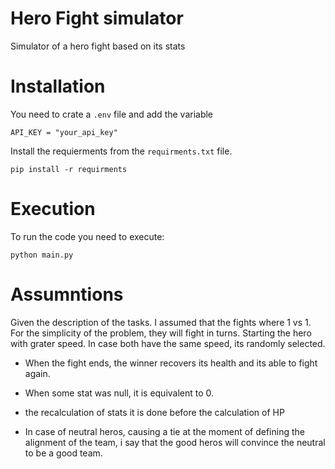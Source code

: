 # Hero Fight simulator
Simulator of a hero fight based on its stats
# Installation

You need to crate a ```.env``` file and add the variable 

``` API_KEY = "your_api_key" ```

Install the requierments from the ```requirments.txt``` file.
``` 
pip install -r requirments
``` 

# Execution

To run the code you need to execute:
``` 
python main.py
``` 

# Assumntions

Given the description of the tasks. I assumed that the fights where 1 vs 1. For the simplicity of the problem, they will fight in turns. Starting the hero with grater speed. In case both have the same speed, its randomly selected.

- When the fight ends, the winner recovers its health and its able to fight again.

- When some stat was null, it is equivalent to 0.

- the recalculation of stats it is done before the calculation of HP

- In case of neutral heros, causing a tie at the moment of defining the alignment of the team, i say that the good heros will convince the neutral to be a good team.
